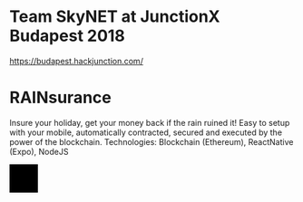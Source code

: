 # Team SkyNET at JunctionX Budapest 2018
https://budapest.hackjunction.com/

# RAINsurance
Insure your holiday, get your money back if the rain ruined it! Easy to setup with your mobile, automatically contracted, secured and executed by the power of the blockchain.
Technologies: Blockchain (Ethereum), ReactNative (Expo), NodeJS

<div style="background:black;width:50px;height:50px;></div>



![alt text](https://github.com/eshton/junctionx-bp-2018/blob/master/rainsurance_design/1-2-3.png?raw=true)
